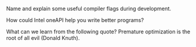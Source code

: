 Name and explain some useful compiler flags during
development.


How could Intel oneAPI help you write better
programs?


What can we learn from the following quote?
Premature optimization is the root of all evil (Donald
Knuth).
